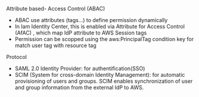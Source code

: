 Attribute based- Access Control (ABAC)
- ABAC use attributes (tags...) to define permission dynamically
- In Iam Identity Center, this is enabled via Attribute for Access Control (AfAC) , which map IdP attribute to AWS Session tags
- Permission can be scopped using the aws:PrincipalTag condition key for match user tag with resource tag


Protocol
- SAML 2.0 Identity Provider: for authentification(SSO)
- SCIM (System for cross-domain Identity Management): for automatic provisioning of users and groups. SCIM enables synchronization of user and group information from the external IdP to AWS.
